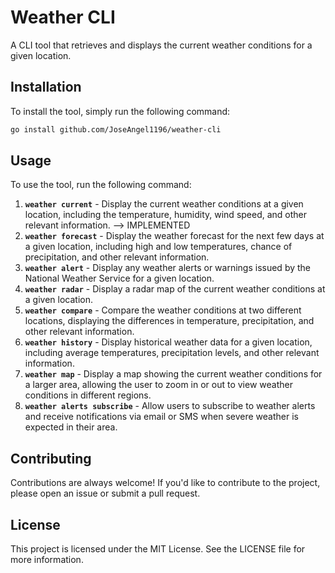 # Weather CLI

A CLI tool that retrieves and displays the current weather conditions for a given location.

## Installation

To install the tool, simply run the following command:

```bash
go install github.com/JoseAngel1196/weather-cli
```

## Usage

To use the tool, run the following command:

1. **`weather current`** - Display the current weather conditions at a given location, including the temperature, humidity, wind speed, and other relevant information. —> IMPLEMENTED
2. **`weather forecast`** - Display the weather forecast for the next few days at a given location, including high and low temperatures, chance of precipitation, and other relevant information.
3. **`weather alert`** - Display any weather alerts or warnings issued by the National Weather Service for a given location.
4. **`weather radar`** - Display a radar map of the current weather conditions at a given location.
5. **`weather compare`** - Compare the weather conditions at two different locations, displaying the differences in temperature, precipitation, and other relevant information.
6. **`weather history`** - Display historical weather data for a given location, including average temperatures, precipitation levels, and other relevant information.
7. **`weather map`** - Display a map showing the current weather conditions for a larger area, allowing the user to zoom in or out to view weather conditions in different regions.
8. **`weather alerts subscribe`** - Allow users to subscribe to weather alerts and receive notifications via email or SMS when severe weather is expected in their area.

## Contributing

Contributions are always welcome! If you'd like to contribute to the project, please open an issue or submit a pull request.

## License

This project is licensed under the MIT License. See the LICENSE file for more information.
